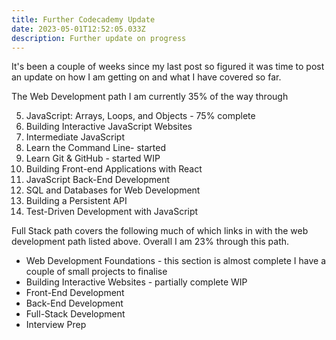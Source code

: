 ```yaml
---
title: Further Codecademy Update
date: 2023-05-01T12:52:05.033Z
description: Further update on progress
---
```

It's been a couple of weeks since my last post so figured it was time to post an update on how I am getting on and what I have covered so far.

T﻿he Web Development path I am currently 35% of the way through 

5. JavaScript: Arrays, Loops, and Objects - 75% complete
6. Building Interactive JavaScript Websites
7. Intermediate JavaScript
8. Learn the Command Line- started
9. Learn Git & GitHub - started WIP
10. Building Front-end Applications with React
11. JavaScript Back-End Development
12. SQL and Databases for Web Development
13. Building a Persistent API
14. Test-Driven Development with JavaScript

Full Stack path covers the following much of which links in with the web development path listed above. Overall I am 23% through this path. 

- Web Development Foundations - this section is almost complete I have a couple of small projects to finalise
- Building Interactive Websites - partially complete WIP
- Front-End Development
- Back-End Development
- Full-Stack Development
- Interview Prep
